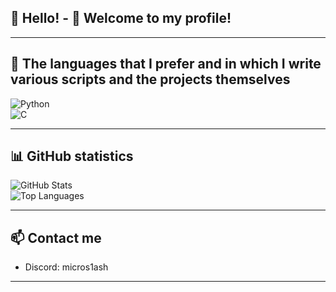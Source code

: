 ## 👋 Hello! - 💫 Welcome to my profile!
---

## 👹 The languages that I prefer and in which I write various scripts and the projects themselves

![Python](https://img.shields.io/badge/-Python-3776AB?style=flat&logo=python&logoColor=white)  
![C](https://img.shields.io/badge/-C-00599C?style=flat&logo=c&logoColor=white)

---
## 📊 GitHub statistics

![GitHub Stats](https://github-readme-stats.vercel.app/api?username=m1croslash&show_icons=true&theme=dark)  
![Top Languages](https://github-readme-stats.vercel.app/api/top-langs/?username=m1croslash&layout=compact&theme=dark)

---

## 📫 Contact me

- Discord: micros1ash

---
